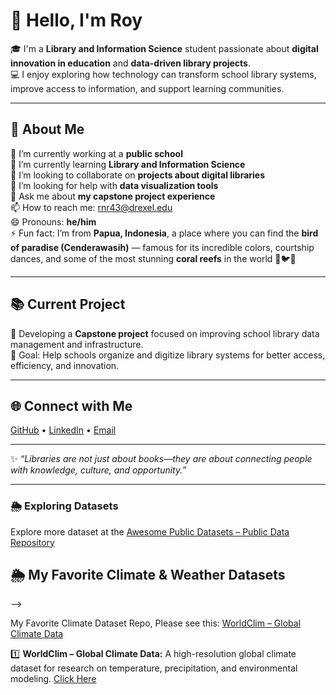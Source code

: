 # 👋 Hello, I'm Roy

🎓 I'm a **Library and Information Science** student passionate about **digital innovation in education** and **data-driven library projects**.  
💻 I enjoy exploring how technology can transform school library systems, improve access to information, and support learning communities.  

---

## 🌟 About Me

🔭 I’m currently working at a **public school**  
🌱 I’m currently learning **Library and Information Science**  
👯 I’m looking to collaborate on **projects about digital libraries**  
🤔 I’m looking for help with **data visualization tools**  
💬 Ask me about **my capstone project experience**  
📫 How to reach me: [rnr43@drexel.edu](mailto:rnr43@drexel.edu)  
😄 Pronouns: **he/him**  
⚡ Fun fact: I’m from **Papua, Indonesia**, a place where you can find the **bird of paradise (Cenderawasih)** — famous for its incredible colors, courtship dances, and some of the most stunning **coral reefs** in the world 🌺🐦🌊  

---

## 📚 Current Project

📘 Developing a **Capstone project** focused on improving school library data management and infrastructure.  
🎯 Goal: Help schools organize and digitize library systems for better access, efficiency, and innovation.

---

## 🌐 Connect with Me

[GitHub](https://github.com/RoyRumbino) • [LinkedIn](www.linkedin.com/in/royrumbino) • [Email](mailto:rnr43@drexel.edu)

---

✨ *“Libraries are not just about books—they are about connecting people with knowledge, culture, and opportunity.”*

---

<h3>🌦️ Exploring Datasets</h3>

<p>Explore more dataset at the <a href="https://github.com/awesomedata/awesome-public-datasets" target="_blank">Awesome Public Datasets – Public Data Repository</a></p>


## 🌦️ My Favorite Climate & Weather Datasets
-->
<p>My Favorite Climate Dataset Repo, Please see this: 
<a href="https://github.com/awesomedata/apd-core/blob/master/core/Climate%2BWeather/WorldClim.yml">
WorldClim – Global Climate Data
</a></p>


<p>1️⃣ <strong>WorldClim – Global Climate Data:</strong> 
A high-resolution global climate dataset for research on temperature, precipitation, and environmental modeling.
<a href="https://github.com/awesomedata/apd-core/blob/master/core/Climate%2BWeather/WorldClim.yml">Click Here</a>
</p>
